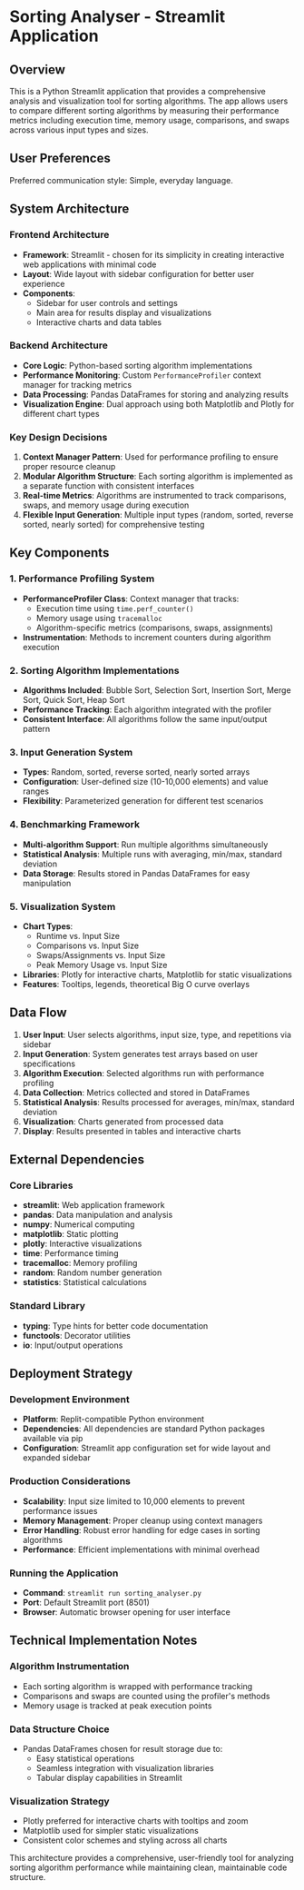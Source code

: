 # Sorting Analyser - Streamlit Application

## Overview

This is a Python Streamlit application that provides a comprehensive analysis and visualization tool for sorting algorithms. The app allows users to compare different sorting algorithms by measuring their performance metrics including execution time, memory usage, comparisons, and swaps across various input types and sizes.

## User Preferences

Preferred communication style: Simple, everyday language.

## System Architecture

### Frontend Architecture
- **Framework**: Streamlit - chosen for its simplicity in creating interactive web applications with minimal code
- **Layout**: Wide layout with sidebar configuration for better user experience
- **Components**: 
  - Sidebar for user controls and settings
  - Main area for results display and visualizations
  - Interactive charts and data tables

### Backend Architecture
- **Core Logic**: Python-based sorting algorithm implementations
- **Performance Monitoring**: Custom `PerformanceProfiler` context manager for tracking metrics
- **Data Processing**: Pandas DataFrames for storing and analyzing results
- **Visualization Engine**: Dual approach using both Matplotlib and Plotly for different chart types

### Key Design Decisions
1. **Context Manager Pattern**: Used for performance profiling to ensure proper resource cleanup
2. **Modular Algorithm Structure**: Each sorting algorithm is implemented as a separate function with consistent interfaces
3. **Real-time Metrics**: Algorithms are instrumented to track comparisons, swaps, and memory usage during execution
4. **Flexible Input Generation**: Multiple input types (random, sorted, reverse sorted, nearly sorted) for comprehensive testing

## Key Components

### 1. Performance Profiling System
- **PerformanceProfiler Class**: Context manager that tracks:
  - Execution time using `time.perf_counter()`
  - Memory usage using `tracemalloc`
  - Algorithm-specific metrics (comparisons, swaps, assignments)
- **Instrumentation**: Methods to increment counters during algorithm execution

### 2. Sorting Algorithm Implementations
- **Algorithms Included**: Bubble Sort, Selection Sort, Insertion Sort, Merge Sort, Quick Sort, Heap Sort
- **Performance Tracking**: Each algorithm integrated with the profiler
- **Consistent Interface**: All algorithms follow the same input/output pattern

### 3. Input Generation System
- **Types**: Random, sorted, reverse sorted, nearly sorted arrays
- **Configuration**: User-defined size (10-10,000 elements) and value ranges
- **Flexibility**: Parameterized generation for different test scenarios

### 4. Benchmarking Framework
- **Multi-algorithm Support**: Run multiple algorithms simultaneously
- **Statistical Analysis**: Multiple runs with averaging, min/max, standard deviation
- **Data Storage**: Results stored in Pandas DataFrames for easy manipulation

### 5. Visualization System
- **Chart Types**:
  - Runtime vs. Input Size
  - Comparisons vs. Input Size  
  - Swaps/Assignments vs. Input Size
  - Peak Memory Usage vs. Input Size
- **Libraries**: Plotly for interactive charts, Matplotlib for static visualizations
- **Features**: Tooltips, legends, theoretical Big O curve overlays

## Data Flow

1. **User Input**: User selects algorithms, input size, type, and repetitions via sidebar
2. **Input Generation**: System generates test arrays based on user specifications
3. **Algorithm Execution**: Selected algorithms run with performance profiling
4. **Data Collection**: Metrics collected and stored in DataFrames
5. **Statistical Analysis**: Results processed for averages, min/max, standard deviation
6. **Visualization**: Charts generated from processed data
7. **Display**: Results presented in tables and interactive charts

## External Dependencies

### Core Libraries
- **streamlit**: Web application framework
- **pandas**: Data manipulation and analysis
- **numpy**: Numerical computing
- **matplotlib**: Static plotting
- **plotly**: Interactive visualizations
- **time**: Performance timing
- **tracemalloc**: Memory profiling
- **random**: Random number generation
- **statistics**: Statistical calculations

### Standard Library
- **typing**: Type hints for better code documentation
- **functools**: Decorator utilities
- **io**: Input/output operations

## Deployment Strategy

### Development Environment
- **Platform**: Replit-compatible Python environment
- **Dependencies**: All dependencies are standard Python packages available via pip
- **Configuration**: Streamlit app configuration set for wide layout and expanded sidebar

### Production Considerations
- **Scalability**: Input size limited to 10,000 elements to prevent performance issues
- **Memory Management**: Proper cleanup using context managers
- **Error Handling**: Robust error handling for edge cases in sorting algorithms
- **Performance**: Efficient implementations with minimal overhead

### Running the Application
- **Command**: `streamlit run sorting_analyser.py`
- **Port**: Default Streamlit port (8501)
- **Browser**: Automatic browser opening for user interface

## Technical Implementation Notes

### Algorithm Instrumentation
- Each sorting algorithm is wrapped with performance tracking
- Comparisons and swaps are counted using the profiler's methods
- Memory usage is tracked at peak execution points

### Data Structure Choice
- Pandas DataFrames chosen for result storage due to:
  - Easy statistical operations
  - Seamless integration with visualization libraries
  - Tabular display capabilities in Streamlit

### Visualization Strategy
- Plotly preferred for interactive charts with tooltips and zoom
- Matplotlib used for simpler static visualizations
- Consistent color schemes and styling across all charts

This architecture provides a comprehensive, user-friendly tool for analyzing sorting algorithm performance while maintaining clean, maintainable code structure.
